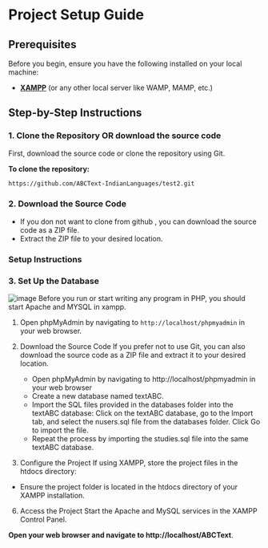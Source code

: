 # Project Setup Guide

## Prerequisites
Before you begin, ensure you have the following installed on your local machine:
- [**XAMPP**](https://www.apachefriends.org/index.html) (or any other local server like WAMP, MAMP, etc.)

## Step-by-Step Instructions

### 1. Clone the Repository OR download the source code
First, download the source code or clone the repository using Git.

**To clone the repository:**
```bash
https://github.com/ABCText-IndianLanguages/test2.git
```

### 2. Download the Source Code

- If you don not want to clone from github , you can download the source code as a ZIP file.
- Extract the ZIP file to your desired location.

### Setup Instructions

### 3. Set Up the Database
![image](https://github.com/user-attachments/assets/f4b66c0f-c490-4867-bfe9-bc95acbd32d7)
Before you run or start writing any program in PHP, you should start Apache and MYSQL in xampp.

1. Open phpMyAdmin by navigating to `http://localhost/phpmyadmin` in your web browser.

2. Download the Source Code
If you prefer not to use Git, you can also download the source code as a ZIP file and extract it to your desired location.
    - Open phpMyAdmin by navigating to http://localhost/phpmyadmin in your web browser
    - Create a new database named textABC.
    - Import the SQL files provided in the databases folder into the textABC database:
      Click on the textABC database, go to the Import tab, and select the nusers.sql file from the databases folder. Click Go to import the file.
    - Repeat the process by importing the studies.sql file into the same textABC database.
   
5. Configure the Project
If using XAMPP, store the project files in the htdocs directory:
- Ensure the project folder is located in the htdocs directory of your XAMPP installation.

6. Access the Project
Start the Apache and MySQL services in the XAMPP Control Panel.


**Open your web browser and navigate to http://localhost/ABCText**.
